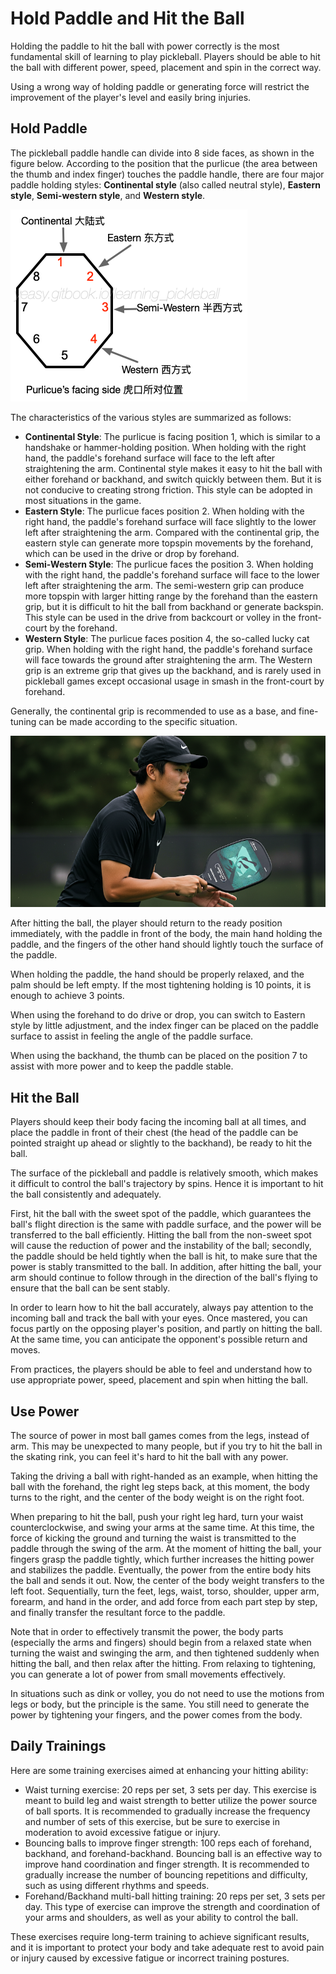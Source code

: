 # Hold Paddle and Hit the Ball

Holding the paddle to hit the ball with power correctly is the most fundamental skill of learning to play pickleball. Players should be able to hit the ball with different power, speed, placement and spin in the correct way.

Using a wrong way of holding paddle or generating force will restrict the improvement of the player's level and easily bring injuries.

## Hold Paddle

The pickleball paddle handle can divide into 8 side faces, as shown in the figure below. According to the position that the purlicue (the area between the thumb and index finger) touches the paddle handle, there are four major paddle holding styles: **Continental style** (also called neutral style), **Eastern style**, **Semi-western style**, and **Western style**.

![Common Paddle Holding Styles](_images/hold-paddle.png)

The characteristics of the various styles are summarized as follows:

* **Continental Style**: The purlicue is facing position 1, which is similar to a handshake or hammer-holding position. When holding with the right hand, the paddle's forehand surface will face to the left after straightening the arm. Continental style makes it easy to hit the ball with either forehand or backhand, and switch quickly between them. But it is not conducive to creating strong friction. This style can be adopted in most situations in the game.
* **Eastern Style**: The purlicue faces position 2. When holding with the right hand, the paddle's forehand surface will face slightly to the lower left after straightening the arm. Compared with the continental grip, the eastern style can generate more topspin movements by the forehand, which can be used in the drive or drop by forehand.
* **Semi-Western Style**: The purlicue faces the position 3. When holding with the right hand, the paddle's forehand surface will face to the lower left after straightening the arm. The semi-western grip can produce more topspin with larger hitting range by the forehand than the eastern grip, but it is difficult to hit the ball from backhand or generate backspin. This style can be used in the drive from backcourt or volley in the front-court by the forehand.
* **Western Style**: The purlicue faces position 4, the so-called lucky cat grip. When holding with the right hand, the paddle's forehand surface will face towards the ground after straightening the arm. The Western grip is an extreme grip that gives up the backhand, and is rarely used in pickleball games except occasional usage in smash in the front-court by forehand.

Generally, the continental grip is recommended to use as a base, and fine-tuning can be made according to the specific situation.

![Ready Position](_images/ready-position.png)

After hitting the ball, the player should return to the ready position immediately, with the paddle in front of the body, the main hand holding the paddle, and the fingers of the other hand should lightly touch the surface of the paddle.

When holding the paddle, the hand should be properly relaxed, and the palm should be left empty. If the most tightening holding is 10 points, it is enough to achieve 3 points.

When using the forehand to do drive or drop, you can switch to Eastern style by little adjustment, and the index finger can be placed on the paddle surface to assist in feeling the angle of the paddle surface.

When using the backhand, the thumb can be placed on the position 7 to assist with more power and to keep the paddle stable.

## Hit the Ball

Players should keep their body facing the incoming ball at all times, and place the paddle in front of their chest (the head of the paddle can be pointed straight up ahead or slightly to the backhand), be ready to hit the ball.

The surface of the pickleball and paddle is relatively smooth, which makes it difficult to control the ball's trajectory by spins. Hence it is important to hit the ball consistently and adequately.

First, hit the ball with the sweet spot of the paddle, which guarantees the ball's flight direction is the same with paddle surface, and the power will be transferred to the ball efficiently. Hitting the ball from the non-sweet spot will cause the reduction of power and the instability of the ball; secondly, the paddle should be held tightly when the ball is hit, to make sure that the power is stably transmitted to the ball. In addition, after hitting the ball, your arm should continue to follow through in the direction of the ball's flying to ensure that the ball can be sent stably.

In order to learn how to hit the ball accurately, always pay attention to the incoming ball and track the ball with your eyes. Once mastered, you can focus partly on the opposing player's  position, and partly on hitting the ball.  At the same time, you can anticipate the opponent's possible return and moves.

From practices, the players should be able to feel and understand how to use appropriate power, speed, placement and spin when hitting the ball.

## Use Power

The source of power in most ball games comes from the legs, instead of arm. This may be unexpected to many people, but if you try to hit the ball in the skating rink, you can feel it's hard to hit the ball with any power.

Taking the driving a ball with right-handed as an example, when hitting the ball with the forehand, the right leg steps back, at this moment, the body turns to the right, and the center of the body weight is on the right foot.

When preparing to hit the ball, push your right leg hard, turn your waist counterclockwise, and swing your arms at the same time. At this time, the force of kicking the ground and turning the waist is transmitted to the paddle through the swing of the arm. At the moment of hitting the ball, your fingers grasp the paddle tightly, which further increases the hitting power and stabilizes the paddle. Eventually, the power from the entire body hits the ball and sends it out. Now, the center of the body weight transfers to the left foot. Sequentially, turn the feet, legs, waist, torso, shoulder, upper arm, forearm, and hand in the order, and add force from each part step by step, and finally transfer the resultant force to the paddle.

Note that in order to effectively transmit the power, the body parts (especially the arms and fingers) should begin from a relaxed state when turning the waist and swinging the arm, and then tightened suddenly when hitting the ball, and then relax after the hitting. From relaxing to tightening, you can generate a lot of power from small movements effectively.

In situations such as dink or volley, you do not need to use the motions from legs or body, but the principle is the same. You still need to generate the power by tightening your fingers, and the power comes from the body.

## Daily Trainings

Here are some training exercises aimed at enhancing your hitting ability:

* Waist turning exercise: 20 reps per set, 3 sets per day. This exercise is meant to build leg and waist strength to better utilize the power source of ball sports. It is recommended to gradually increase the frequency and number of sets of this exercise, but be sure to exercise in moderation to avoid excessive fatigue or injury.
* Bouncing balls to improve finger strength: 100 reps each of forehand, backhand, and forehand-backhand. Bouncing ball is an effective way to improve hand coordination and finger strength. It is recommended to gradually increase the number of bouncing repetitions and difficulty, such as using different rhythms and speeds.
* Forehand/Backhand multi-ball hitting training: 20 reps per set, 3 sets per day. This type of exercise can improve the strength and coordination of your arms and shoulders, as well as your ability to control the ball.

These exercises require long-term training to achieve significant results, and it is important to protect your body and take adequate rest to avoid pain or injury caused by excessive fatigue or incorrect training postures.

